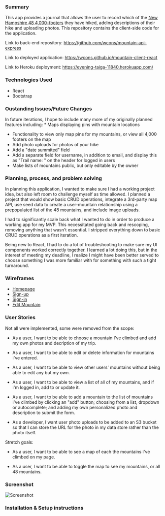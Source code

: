 ### Summary

This app provides a journal that allows the user to record which of the [New Hampshire 48 4,000-footers](http://4000footers.com/nh.shtml) they have hiked, adding descriptions of their hike and uploading photos.  This repository contains the client-side code for the application.

Link to back-end repository: <https://github.com/wcons/mountain-api-express>

Link to deployed application: <https://wcons.github.io/mountain-client-react>

Link to Heroku deployment: <https://evening-taiga-11840.herokuapp.com/>

### Technologies Used
  * React
  * Bootstrap

### Oustanding Issues/Future Changes

In future iterations, I hope to include many more of my originally planned features including:  * Maps displaying pins with mountain locations
  * Functionality to view only map pins for my mountains, or view all 4,000 footers on the map
  * Add photo uploads for photos of your hike
  * Add a "date summited" field
  * Add a separate field for username, in addition to email, and display this as "Trail name: " on the header for logged in users
  * Make lists of mountains public, but only editable by the owner

### Planning, process, and problem solving

In planning this application, I wanted to make sure I had a working project idea, but also left room to challenge myself as time allowed.  I planned a project that would show basic CRUD operations, integrate a 3rd-party map API, use seed data to create a user-mountain relationship using a prepopulated list of the 48 mountains, and include image uploads.

I had to significantly scale back what I wanted to do in order to produce a working app for my MVP.  This necessitated going back and rescoping, removing anything that wasn't essential.  I stripped everything down to basic CRUD operations as a first iteration.

Being new to React, I had to do a lot of troubleshooting to make sure my UI components worked correctly together.  I learned a lot doing this, but in the interest of meeting my deadline, I realize I might have been better served to choose something I was more familiar with for something with such a tight turnaround.

### Wireframes

* [Homepage](https://i.imgur.com/wW7e8Il.png)
* [Sign-up](https://i.imgur.com/9WrUTmQ.png)
* [Sign-in](https://i.imgur.com/hyST86y.png)
* [Edit Mountain](https://i.imgur.com/aJJLcgo.png)

### User Stories

Not all were implemented, some were removed from the scope:

  * As a user, I want to be able to choose a mountain I've climbed and add my own photos and decription of my trip.

  * As a user, I want to be able to edit or delete information for mountains I've entered.

  * As a user, I want to be able to view other users' mountains without being able to edit any but my own.

  * As a user, I want to be able to view a list of all of my mountains, and if I'm logged in, add to or update it.

  * As a user, I want to be able to add a mountain to the list of mountains I've climbed by clicking an "add" button; choosing from a list, dropdown or autocomplete; and adding my own personalized photo and description to submit the form.

  * As a developer, I want user photo uploads to be added to an S3 bucket so that I can store the URL for the photo in my data store rather than the photo itself.

Stretch goals:

  * As a user, I want to be able to see a map of each the mountains I've climbed on my page.

  * As a user, I want to be able to toggle the map to see my mountains, or all 48 mountains.

### Screenshot

![Screenshot](https://imgur.com/Hhcp9ML.jpg)

### Installation & Setup instructions

